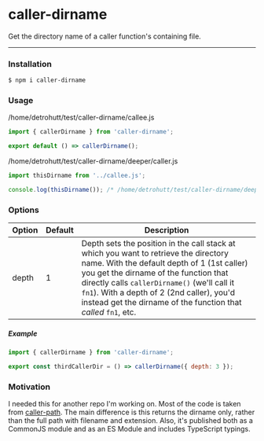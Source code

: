 # caller-dirname

Get the directory name of a caller function's containing file.

---

### Installation

```bash
$ npm i caller-dirname
```

### Usage

/home/detrohutt/test/caller-dirname/callee.js

```javascript
import { callerDirname } from 'caller-dirname';

export default () => callerDirname();
```

/home/detrohutt/test/caller-dirname/deeper/caller.js

```javascript
import thisDirname from '../callee.js';

console.log(thisDirname()); /* /home/detrohutt/test/caller-dirname/deeper */
```

### Options

| Option | Default | Description                                                                                                                                                                                                                                                                                                                                   |
| ------ | ------- | --------------------------------------------------------------------------------------------------------------------------------------------------------------------------------------------------------------------------------------------------------------------------------------------------------------------------------------------- |
| depth  | 1       | Depth sets the position in the call stack at which you want to retrieve the directory name. With the default depth of 1 (1st caller) you get the dirname of the function that directly calls `callerDirname()` (we'll call it `fn1`). With a depth of 2 (2nd caller), you'd instead get the dirname of the function that _called_ `fn1`, etc. |

##### Example

```javascript
import { callerDirname } from 'caller-dirname';

export const thirdCallerDir = () => callerDirname({ depth: 3 });
```

### Motivation

I needed this for another repo I'm working on. Most of the code is taken from [caller-path](https://github.com/sindresorhus/caller-path/blob/master/index.js). The main difference is this returns the dirname only, rather than the full path with filename and extension. Also, it's published both as a CommonJS module and as an ES Module and includes TypeScript typings.
